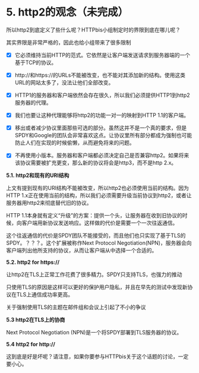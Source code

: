 # 5. http2的观念（未完成）

所以http2到底定义了些什么呢？HTTPbis小组制定时的界限到底在哪儿呢？

其实界限是非常严格的，因此也给小组带来了很多限制

* [X] 它必须维持当前HTTP的范式。它依然是让客户端发送请求到服务器端的一个基于TCP的协议。

* [X] http://和https://的URLs不能被改变，也不能对其添加新的结构。使用这类URL的网站太多了，没法让他们全部改变。

* [X] HTTP1的服务器和客户端依然会存在很久，所以我们必须提供HTTP1到http2服务器的代理。

* [X] 我们也要让这种代理能够将http2的功能一对一的映射到HTTP 1.1的客户端。

* [X] 移出或者减少协议里面那些可选的部分。虽然这并不是一个真的要求，但是SPDY和Google的团队会非常喜欢这点。让协议里所有部分都成为强制也可能防止人们在实现的时候偷懒，从而避免将来的问题。

* [X] 不再使用小版本。服务器和客户端都必须决定自己是否兼容http2。如果将来该协议需要被扩充更变，那么新的协议将会是http3，而不是http 2.x。

**5.1. http2和现有的URI结构**

上文有提到现有的URI结构不能被改变，所以http2也必须使用当前的结构。因为HTTP 1.x正在使用当前的结构，所以我们必须需要升级当前协议到http2，或者让服务器用http2来彻底替代旧的协议。

HTTP 1.1本身就有定义“升级”的方案：提供一个头，让服务器在收到旧协议的时候，向客户端用新协议发送响应。这样做的代价是需要一个一次往返通信。

这个往返通信的代价是SPDY团队不能接受的，而且他们也只实现了基于TLS的SPDY。？？？。这个扩展被称作Next Protocol Negotiation(NPN)，服务器会向客户端列出他所支持的协议，从而让客户端从中选择一个合适的。

**5.2. http2 for https://**

让http2在TLS上正常工作花费了很多精力。SPDY只支持TLS，也强力的推动

只使用TLS的原因是这样可以更好的保护用户隐私，并且在早先的测试中发现新协议在TLS上通信成功率更高。

关于强制使用TLS的主题在邮件组和会议上引起了不小的争议

**5.3 http2在TLS上的协商**

Next Protocol Negotiation (NPN)是一个将SPDY部署到TLS服务器的协议。

**5.4 http2 for http://**

这到底是好是坏呢？请注意，如果你要参与HTTPbis关于这个话题的讨论，一定要小心。